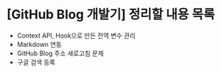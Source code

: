 # [GitHub Blog 개발기] 정리할 내용 목록

- Context API, Hook으로 만든 전역 변수 관리
- Markdown 연동
- GitHub Blog 주소 새로고침 문제
- 구글 검색 등록
